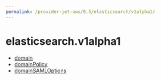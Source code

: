 ```yaml
---
permalink: /provider-jet-aws/0.5/elasticsearch/v1alpha1/
---
```


# elasticsearch.v1alpha1



* [domain](domain.md)
* [domainPolicy](domainPolicy.md)
* [domainSAMLOptions](domainSAMLOptions.md)